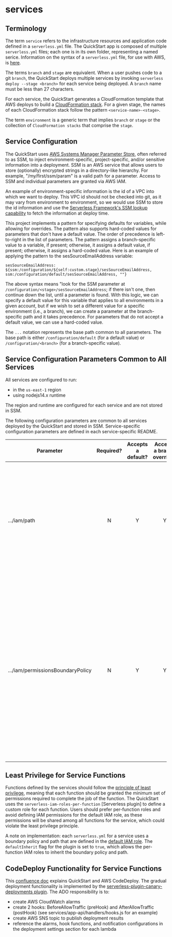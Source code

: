 # services

## Terminology

The term `service` refers to the infrastructure resources and application code defined in a `serverless.yml` file. The QuickStart app is composed of multiple `serverless.yml` files; each one is in its own folder, representing a named serice. Information on the syntax of a `serverless.yml` file, for use with AWS, is [here](https://www.serverless.com/framework/docs/providers/aws/guide/serverless.yml).

The terms `branch` and `stage` are equivalent. When a user pushes code to a git `branch`, the QuickStart deploys multiple services by invoking `serverless deploy --stage <branch>` for each service being deployed. A `branch` name must be less than 27 characters.

For each service, the QuickStart generates a CloudFormation template that AWS deploys to build a [CloudFormation stack](https://docs.aws.amazon.com/AWSCloudFormation/latest/UserGuide/stacks.html). For a given stage, the names of each CloudFormation stack follow the pattern `<service-name>-<stage>`.

The term `environment` is a generic term that implies `branch` or `stage` or the collection of `CloudFormation stacks` that comprise the `stage`.

## Service Configuration

The QuickStart uses [AWS Systems Manager Parameter Store](https://docs.aws.amazon.com/systems-manager/latest/userguide/systems-manager-parameter-store.html), often referred to as SSM, to inject environment-specific, project-specific, and/or sensitive information into a deployment.
SSM is an AWS service that allows users to store (optionally) encrypted strings in a directory-like hierarchy. For example, "/my/first/ssm/param" is a valid path for a parameter. Access to SSM and individual parameters are granted via AWS IAM.

An example of environment-specific information is the id of a VPC into which we want to deploy. This VPC id should not be checked into git, as it may vary from environment to environment, so we would use SSM to store the id information and use the [Serverless Framework's SSM lookup capability](https://www.serverless.com/framework/docs/providers/aws/guide/variables/#reference-variables-using-the-ssm-parameter-store) to fetch the information at deploy time.

This project implements a pattern for specifying defaults for variables, while allowing for overrides. The pattern also supports hard-coded values for parameters that don't have a default value. The order of precedence is left-to-right in the list of parameters. The pattern assigns a branch-specific value to a variable, if present; otherwise, it assigns a default value, if present; otherwise, it assigns a hard-coded value. Here is an example of applying the pattern to the sesSourceEmailAddress variable:

`sesSourceEmailAddress: ${ssm:/configuration/${self:custom.stage}/sesSourceEmailAddress, ssm:/configuration/default/sesSourceEmailAddress, ""}`

The above syntax means "look for the SSM parameter at `/configuration/<stage>/sesSourceEmailAddress`; if there isn't one, then continue down the list, until a parameter is found. With this logic, we can specify a default value for this variable that applies to all environments in a given account, but if we wish to set a different value for a specific environment (i.e., a branch), we can create a parameter at the branch-specific path and it takes precedence. For parameters that do not accept a default value, we can use a hard-coded value.

The `...` notation represents the base path common to all parameters. The base path is either `/configuration/default` (for a default value) or `/configuration/<branch>` (for a branch-specific value).

## Service Configuration Parameters Common to All Services

All services are configured to run:

- in the `us-east-1` region
- using nodejs14.x runtime

The region and runtime are configured for each service and are not stored in SSM.

The following configuration parameters are common to all services deployed by the QuickStart and stored in SSM. Service-specific configuration parameters are defined in each service-specific README.

| Parameter                         | Required? | Accepts a default? | Accepts a branch override? | Purpose                                                                                                                                                                                                                                                                                                                                                                                                    |
| --------------------------------- | :-------: | :----------------: | :------------------------: | ---------------------------------------------------------------------------------------------------------------------------------------------------------------------------------------------------------------------------------------------------------------------------------------------------------------------------------------------------------------------------------------------------------- |
| .../iam/path                      |     N     |         Y          |             Y              | Specifies the [IAM Path](https://docs.aws.amazon.com/IAM/latest/UserGuide/reference_identifiers.html#identifiers-friendly-names) at which all IAM objects should be created. The default value is "/". The path variable in IAM is used for grouping related users and groups in a unique namespace, usually for organizational purposes.                                                                  |
| .../iam/permissionsBoundaryPolicy |     N     |         Y          |             Y              | Specifies the [IAM Permissions Boundary](https://docs.aws.amazon.com/IAM/latest/UserGuide/access_policies_boundaries.html) that should be attached to all IAM objects. A permissions boundary is an advanced feature for using a managed policy to set the maximum permissions that an identity-based policy can grant to an IAM entity. If set, this parameter should contain the full ARN to the policy. |

## Least Privilege for Service Functions

Functions defined by the services should follow the [principle of least privilege](https://en.wikipedia.org/wiki/Principle_of_least_privilege), meaning that each function should be granted the minimum set of permissions required to complete the job of the function. The QuickStart uses the `serverless-iam-roles-per-function` [Serverless plugin] to define a custom role for each function. Users should prefer per-function roles and avoid defining IAM permissions for the default IAM role, as these permissions will be shared among all functions for the service, which could violate the least privilege principle.

A note on implementation: each `serverless.yml` for a service uses a boundary policy and path that are defined in the [default IAM role](https://www.serverless.com/framework/docs/providers/aws/guide/iam#the-default-iam-role). The `defaultInherit` flag for the plugin is set to `true`, which allows the per-function IAM roles to inherit the boundary policy and path.

## CodeDeploy Functionality for Service Functions

This [confluence doc](https://confluenceent.cms.gov/x/w4lqFQ) explains QuickStart and AWS CodeDeploy. The gradual deployment functionality is implemented by the [serverless-plugin-canary-deployments plugin](https://confluenceent.cms.gov/x/w4lqFQ).
The ADO responsibility is to:

- create AWS CloudWatch alarms
- create 2 hooks: BeforeAllowTraffic (preHook) and AfterAllowTraffic (postHook) (see services/app-api/handlers/hooks.js for an example)
- create AWS SNS topic to publish deployment results
- reference the alarms, hook functions, and notification configurations in the deployment settings section for each lambda
